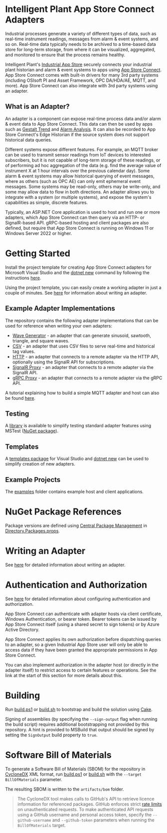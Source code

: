 # Intelligent Plant App Store Connect Adapters

Industrial processes generate a variety of different types of data, such as real-time instrument readings, messages from alarm & event systems, and so on. Real-time data typically needs to be archived to a time-based data store for long-term storage, from where it can be visualized, aggregated, and monitored to ensure that the process remains healthy.

Intelligent Plant's [Industrial App Store](https://appstore.intelligentplant.com) securely connects your industrial plant historian and alarm & event systems to apps using [App Store Connect](https://appstore.intelligentplant.com/Welcome/AppProfile?appId=a73c453df5f447a6aa8a08d2019037a5). App Store Connect comes with built-in drivers for many 3rd party systems (including OSIsoft PI and Asset Framework, OPC DA/HDA/AE, MQTT, and more). App Store Connect can also integrate with 3rd party systems using an adapter.

## What is an Adapter?

An adapter is a component can expose real-time process data and/or alarm & event data to App Store Connect. This data can then be used by apps such as [Gestalt Trend](https://appstore.intelligentplant.com/Home/AppProfile?appId=3fbd54df59964243aa9cf4b3f04823f6) and [Alarm Analysis](https://appstore.intelligentplant.com/Home/AppProfile?appId=d2322b59ff334c97b49760e40000d28e). It can also be recorded to App Store Connect's Edge Historian if the source system does not support historical data queries.

Different systems expose different features. For example, an MQTT broker can be used to transmit sensor readings from IoT devices to interested subscribers, but it is not capable of long-term storage of these readings, or of performing ad hoc aggregation of the data (e.g. find the average value of instrument X at 1 hour intervals over the previous calendar day). Some alarm & event systems may allow historical querying of event messages, where as others (such as OPC AE) can only emit ephemeral event messages. Some systems may be read-only, others may be write-only, and some may allow data to flow in both directions. An adapter allows you to integrate with a system (or multiple systems), and expose the system's capabilities as simple, discrete features. 

Typically, an ASP.NET Core application is used to host and run one or more adapters, which App Store Connect can then query via an HTTP- or SignalR-based API. gRPC-based hosting and client packages are also defined, but require that App Store Connect is running on Windows 11 or Windows Server 2022 or higher.


# Getting Started

Install the project template for creating App Store Connect adapters for Microsoft Visual Studio and the [dotnet new](https://docs.microsoft.com/en-us/dotnet/core/tools/dotnet-new) command by following the instructions [here](./src/DataCore.Adapter.Templates).

Using the project template, you can easily create a working adapter in just a couple of minutes. See [here](./docs/writing-an-adapter.md) for information about writing an adapter.


## Example Adapter Implementations

The repository contains the following adapter implementations that can be used for reference when writing your own adapters:

* [Wave Generator](./src/DataCore.Adapter.WaveGenerator) - an adapter that can generate sinusoid, sawtooth, triangle, and square waves.
* [CSV](./src/DataCore.Adapter.Csv) - an adapter that uses CSV files to serve real-time and historical tag values.
* [HTTP](./src/DataCore.Adapter.Http.Proxy) - an adapter that connects to a remote adapter via the HTTP API, optionally using the SignalR API for subscriptions.
* [SignalR Proxy](./src/DataCore.Adapter.AspNetCore.SignalR.Proxy) - an adapter that connects to a remote adapter via the SignalR API.
* [gRPC Proxy](./src/DataCore.Adapter.Grpc.Proxy) - an adapter that connects to a remote adapter via the gRPC API.

A tutorial explaining how to build a simple MQTT adapter and host can also be found [here](./docs/tutorials/mqtt-adapter).


## Testing

A [library](./src/DataCore.Adapter.Tests.Helpers) is available to simplify testing standard adapter features using MSTest ([NuGet package](https://www.nuget.org/packages/IntelligentPlant.AppStoreConnect.Adapter.Tests.Helpers)).


## Templates

A [templates package](./src/DataCore.Adapter.Templates) for Visual Studio and [dotnet new](https://learn.microsoft.com/en-us/dotnet/core/tools/dotnet-new) can be used to simplify creation of new adapters.


## Example Projects

The [examples](./examples) folder contains example host and client applications.


# NuGet Package References

Package versions are defined using [Central Package Management](https://devblogs.microsoft.com/nuget/introducing-central-package-management/) in [Directory.Packages.props](./Directory.Packages.props).


# Writing an Adapter

See [here](./docs/writing-an-adapter.md) for detailed information about writing an adapter.


# Authentication and Authorization

See [here](./docs/adapter-host-authn-authz.md) for detailed information about configuring authentication and authorization.

App Store Connect can authenticate with adapter hosts via client certificate, Windows Authentication, or bearer token. Bearer tokens can be issued by App Store Connect itself (using a shared secret to sign tokens) or by Azure Active Directory.

App Store Connect applies its own authorization before dispatching queries to an adapter, so a given Industrial App Store user will only be able to access data if they have been granted the appropriate permissions in App Store Connect.

You can also implement authorization in the adapter host (or directly in the adapter itself) to restrict access to certain features or operations. See the link at the start of this section for more details about this.


# Building

Run [build.ps1](./build.ps1) or [build.sh](./build.sh) to bootstrap and build the solution using [Cake](https://cakebuild.net/).

Signing of assemblies (by specifying the `--sign-output` flag when running the build script) requires additional bootstrapping not provided by this repository. A hint is provided to MSBuild that output should be signed by setting the `SignOutput` build property to `true`.


# Software Bill of Materials

To generate a Software Bill of Materials (SBOM) for the repository in [CycloneDX](https://cyclonedx.org/) XML format, run [build.ps1](./build.ps1) or [build.sh](./build.sh) with the `--target BillOfMaterials` parameter.

The resulting SBOM is written to the `artifacts/bom` folder.

> The CycloneDX tool makes calls to GitHub's API to retrieve licence information for referenced packages. GitHub enforces strict [rate limits](https://docs.github.com/en/rest/overview/resources-in-the-rest-api#rate-limiting) on unauthenticated requests. To make authenticated API requests using a GitHub username and personal access token, specify the `--github-username` and `--github-token` parameters when running the `BillOfMaterials` target.
